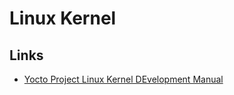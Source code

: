 Linux Kernel
==



## Links

- [Yocto Project Linux Kernel DEvelopment Manual](http://www.yoctoproject.org/docs/latest/kernel-dev/kernel-dev.html)
